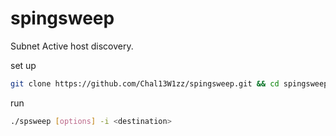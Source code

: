# spingsweep
Subnet Active host discovery.

set up

```bash
git clone https://github.com/Chal13W1zz/spingsweep.git && cd spingsweep
```

run

```bash
./spsweep [options] -i <destination>
```

